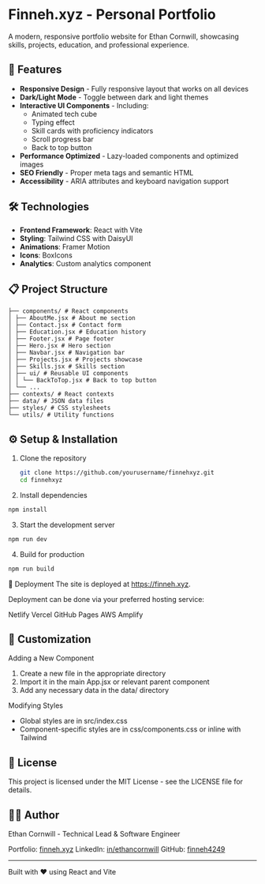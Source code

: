 # Finneh.xyz - Personal Portfolio

A modern, responsive portfolio website for Ethan Cornwill, showcasing skills, projects, education, and professional experience.

## 🌟 Features

- **Responsive Design** - Fully responsive layout that works on all devices
- **Dark/Light Mode** - Toggle between dark and light themes
- **Interactive UI Components** - Including:
  - Animated tech cube
  - Typing effect
  - Skill cards with proficiency indicators
  - Scroll progress bar
  - Back to top button
- **Performance Optimized** - Lazy-loaded components and optimized images
- **SEO Friendly** - Proper meta tags and semantic HTML
- **Accessibility** - ARIA attributes and keyboard navigation support

## 🛠️ Technologies

- **Frontend Framework**: React with Vite
- **Styling**: Tailwind CSS with DaisyUI
- **Animations**: Framer Motion
- **Icons**: BoxIcons
- **Analytics**: Custom analytics component

## 📋 Project Structure
```src/ 
├── components/ # React components 
│ ├── AboutMe.jsx # About me section 
│ ├── Contact.jsx # Contact form 
│ ├── Education.jsx # Education history 
│ ├── Footer.jsx # Page footer 
│ ├── Hero.jsx # Hero section 
│ ├── Navbar.jsx # Navigation bar 
│ ├── Projects.jsx # Projects showcase 
│ ├── Skills.jsx # Skills section 
│ ├── ui/ # Reusable UI components 
│ │ └── BackToTop.jsx # Back to top button 
│ └── ... 
├── contexts/ # React contexts 
├── data/ # JSON data files 
├── styles/ # CSS stylesheets 
└── utils/ # Utility functions
```

## ⚙️ Setup & Installation

1. Clone the repository

   ```bash
   git clone https://github.com/yourusername/finnehxyz.git
   cd finnehxyz
   ```

2. Install dependencies

```bash
npm install
```

3. Start the development server

```bash
npm run dev
```

4. Build for production

```bash
npm run build
```

🚀 Deployment
The site is deployed at https://finneh.xyz.

Deployment can be done via your preferred hosting service:

Netlify
Vercel
GitHub Pages
AWS Amplify

## 🔧 Customization
Adding a New Component

1. Create a new file in the appropriate directory
2. Import it in the main App.jsx or relevant parent component
3. Add any necessary data in the data/ directory

Modifying Styles

- Global styles are in src/index.css
- Component-specific styles are in css/components.css or inline with Tailwind

## 📄 License
This project is licensed under the MIT License - see the LICENSE file for details.

## 👨‍💻 Author
Ethan Cornwill - Technical Lead & Software Engineer

Portfolio: [finneh.xyz](https://finneh.xyz)
LinkedIn: [in/ethancornwill](https://linkedin.com/in/ethancornwill)
GitHub: [finneh4249](https://github.com/finneh4249)

---

Built with ❤️ using React and Vite